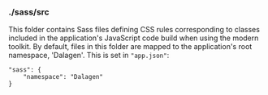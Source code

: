 ### ./sass/src

This folder contains Sass files defining CSS rules corresponding to classes
included in the application's JavaScript code build when using the modern toolkit.
By default, files in this folder are mapped to the application's root namespace, 'Dalagen'.
This is set in `"app.json"`:

    "sass": {
        "namespace": "Dalagen"
    }